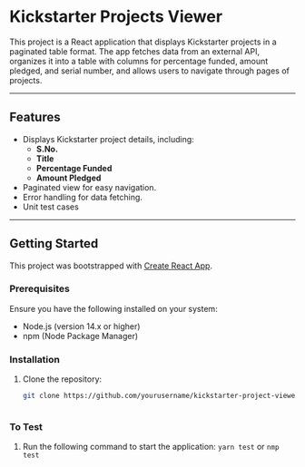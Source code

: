 # **Kickstarter Projects Viewer**

This project is a React application that displays Kickstarter projects in a paginated table format. The app fetches data from an external API, organizes it into a table with columns for percentage funded, amount pledged, and serial number, and allows users to navigate through pages of projects.

---

## **Features**
- Displays Kickstarter project details, including:
  - **S.No.**
  - **Title**
  - **Percentage Funded**
  - **Amount Pledged**
- Paginated view for easy navigation.
- Error handling for data fetching.
- Unit test cases

---

## **Getting Started**

This project was bootstrapped with [Create React App](https://github.com/facebook/create-react-app).

### **Prerequisites**
Ensure you have the following installed on your system:
- Node.js (version 14.x or higher)
- npm (Node Package Manager)

### **Installation**
1. Clone the repository:
   ```bash
   git clone https://github.com/yourusername/kickstarter-project-viewer.git



### **To Test**
1. Run the following command to start the application: `yarn test` or `nmp test`
